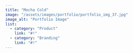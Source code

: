```yaml
---
title: "Mocha Cold"
image: "/assets/images/portfolio/portfolio_img_37.jpg"
image_alt: "Portfolio Image"
list:
  - category: "Product"
    link: "#!"
  - category: "Branding"
    link: "#!"
---
```

